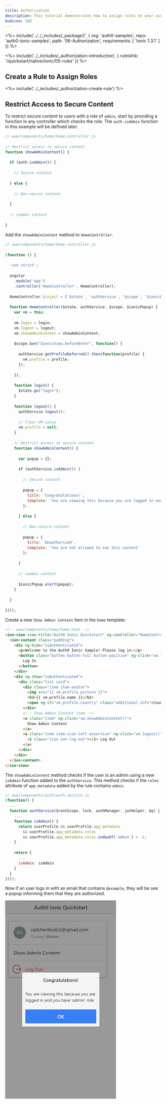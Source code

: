 ```yaml
---
title: Authorization
description: This tutorial demonstrates how to assign roles to your users and use those claims to authorize or deny a user to access secure content in the app
budicon: 500
---
```


<%= include('../../_includes/_package2', {
  org: 'auth0-samples',
  repo: 'auth0-ionic-samples',
  path: '06-Authorization',
  requirements: [
    'Ionic 1.3.1'
  ]
}) %>

<%= include('../_includes/_authorization-introduction', { ruleslink: '/quickstart/native/ionic/05-rules' }) %>

## Create a Rule to Assign Roles

<%= include('../_includes/_authorization-create-rule') %>

## Restrict Access to Secure Content

To restrict secure content to users with a role of `admin`, start by providing a function in any controller which checks the role. The `auth.isAdmin` function in this example will be defined later.

```js
// www/components/home/home.controller.js

// Restrict access to secure content
function showAdminContent() {

  if (auth.isAdmin()) {

    // Secure content

  } else {

    // Non-secure content

  }

  // common content

}
```

Add the `showAdminContent` method to `HomeController`.

```js
// www/components/home/home.controller.js

(function () {

  'use strict';

  angular
    .module('app')
    .controller('HomeController', HomeController);

  HomeController.$inject = ['$state', 'authService', '$scope', '$ionicPopup'];

  function HomeController($state, authService, $scope, $ionicPopup) {
    var vm = this;

    vm.login = login;
    vm.logout = logout;
    vm.showAdminContent = showAdminContent;

    $scope.$on("$ionicView.beforeEnter", function() {

      authService.getProfileDeferred().then(function(profile) {
        vm.profile = profile;
      });

    });

    function login() {
      $state.go("login");
    }

    function logout() {
      authService.logout();

      // Clear VM value
      vm.profile = null;
    }

    // Restrict access to secure content
    function showAdminContent() {

      var popup = {};

      if (authService.isAdmin()) {

        // Secure content

        popup = {
          title: 'Congratulations!',
          template: 'You are viewing this because you are logged in and you have \'admin\' role'
        };

      } else {

        // Non-secure content

        popup = {
          title: 'Unauthorized',
          template: 'You are not allowed to see this content'
        };

      }

      // common content

      $ionicPopup.alert(popup);
    }

  }

}());
```

Create a new `Show Admin Content` item in the `home` template:

```html
<!-- www/components/home/home.html -->
<ion-view view-title="Auth0 Ionic Quickstart" ng-controller="HomeController as vm">
  <ion-content class="padding">
    <div ng-hide="isAuthenticated">
      <p>Welcome to the Auth0 Ionic Sample! Please log in:</p>
      <button class="button button-full button-positive" ng-click="vm.login()">
        Log In
      </button>
    </div>
    <div ng-show="isAuthenticated">
      <div class="list card">
        <div class="item item-avatar">
          <img src="{{ vm.profile.picture }}">
          <h2>{{ vm.profile.name }}</h2>
          <span ng-if="vm.profile.country" class="additional-info">Country (added by rule): <strong>{{ vm.profile.country }}</strong></span>
        </div>
        <!-- Show Admin Content item -->
        <a class="item" ng-click="vm.showAdminContent()">
          Show Admin Content
        </a>
        <a class="item item-icon-left assertive" ng-click="vm.logout()">
          <i class="icon ion-log-out"></i> Log Out
        </a>
      </div>
    </div>
  </ion-content>
</ion-view>
```

The `showAdminContent` method checks if the user is an admin using a new `isAdmin` function added to the `authService`. This method checks if the `roles` attribute of `app_metadata` added by the rule contains `admin`.


```js
// www/components/auth/auth.service.js
(function() {
  ...
  function authService($rootScope, lock, authManager, jwtHelper, $q) {
    ...
    function isAdmin() {
      return userProfile && userProfile.app_metadata
        && userProfile.app_metadata.roles
        && userProfile.app_metadata.roles.indexOf('admin') > -1;
    }

    return {
      ...
      isAdmin: isAdmin
    }
  }
})();
```

Now if an user logs in with an email that contains `@example`, they will be see a popup informing them that they are authorized.

<div class="phone-mockup">
  <img src="/media/articles/native-platforms/ionic/image_authorization1.png" alt="Mobile example screenshot"/>
</div>
